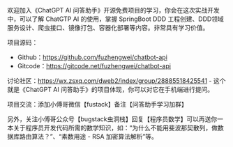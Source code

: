 欢迎加入《ChatGPT AI 问答助手》开源免费项目的学习，你会在这次实战开发中，可以了解 ChatGTP AI 的使用，掌握 SpringBoot DDD 工程创建、DDD领域服务设计、爬虫接口、镜像打包、容器化部署等内容。非常具有学习价值。

项目源码：
- Github：https://github.com/fuzhengwei/chatbot-api
- Gitcode：https://gitcode.net/fuzhengwei/chatbot-api

讨论社区：https://wx.zsxq.com/dweb2/index/group/28885518425541 - 这个就是《ChatGPT AI 问答助手》的项目体现，你可以对它在手机端进行提问。

项目交流：添加小傅哥微信【fustack】备注【问答助手学习加群】

另外，关注小傅哥公众号【bugstack虫洞栈】回复【程序员数学】可以再送你一本关于程序员开发代码所需的数学知识，如：“为什么不能用斐波那契散列，做数据库路由算法？”、“素数用途 - RSA 加密算法解析”等。